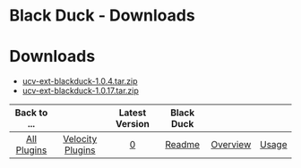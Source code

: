 
Black Duck - Downloads
======================

# Downloads

- [ucv-ext-blackduck-1.0.4.tar.zip](https://raw.githubusercontent.com/UrbanCode/IBM-UCV-PLUGINS/main/files/ucv-ext-blackduck/ucv-ext-blackduck-1.0.4.tar.zip)
- [ucv-ext-blackduck-1.0.17.tar.zip](https://raw.githubusercontent.com/UrbanCode/IBM-UCV-PLUGINS/main/files/ucv-ext-blackduck/ucv-ext-blackduck-1.0.17.tar.zip)

|Back to ...||Latest Version|Black Duck |||
| :---: | :---: | :---: | :---: | :---: | :---: |
|[All Plugins](../../index.md)|[Velocity Plugins](../README.md)|[0](https://raw.githubusercontent.com/UrbanCode/IBM-UCV-PLUGINS/main/files/ucv-ext-blackduck/ucv-ext-blackduck-1.0.4.tar.zip)|[Readme](README.md)|[Overview](overview.md)|[Usage](usage.md)|
